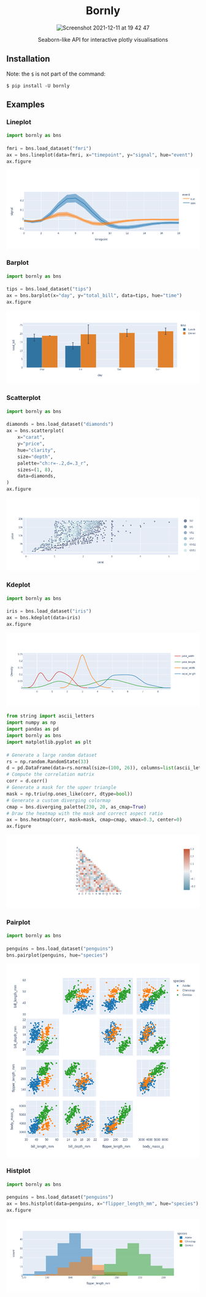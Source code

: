 <h1 align="center">
Bornly
</h1>

<p align="center">
<img width="458" alt="Screenshot 2021-12-11 at 19 42 47" src="https://user-images.githubusercontent.com/33491632/145689600-9c31dd60-d0c6-430c-b350-7d24d7eef7fc.png">
</p>

<p align="center">
Seaborn-like API for interactive plotly visualisations
</p>

## Installation

Note: the `$` is not part of the command:

```console
$ pip install -U bornly
```

## Examples

### Lineplot

```python
import bornly as bns

fmri = bns.load_dataset("fmri")
ax = bns.lineplot(data=fmri, x="timepoint", y="signal", hue="event")
ax.figure
```

![lineplot](img/lineplot.png)

### Barplot

```python
import bornly as bns

tips = bns.load_dataset("tips")
ax = bns.barplot(x="day", y="total_bill", data=tips, hue="time")
ax.figure
```

![barplot](img/barplot.png)

### Scatterplot

```python
import bornly as bns

diamonds = bns.load_dataset("diamonds")
ax = bns.scatterplot(
    x="carat",
    y="price",
    hue="clarity",
    size="depth",
    palette="ch:r=-.2,d=.3_r",
    sizes=(1, 8),
    data=diamonds,
)
ax.figure
```

![scatterplot](img/scatterplot.png)

### Kdeplot

```python
import bornly as bns

iris = bns.load_dataset("iris")
ax = bns.kdeplot(data=iris)
ax.figure
```

![kdeplot](img/kdeplot.png)

```python
from string import ascii_letters
import numpy as np
import pandas as pd
import bornly as bns
import matplotlib.pyplot as plt

# Generate a large random dataset
rs = np.random.RandomState(33)
d = pd.DataFrame(data=rs.normal(size=(100, 26)), columns=list(ascii_letters[26:]))
# Compute the correlation matrix
corr = d.corr()
# Generate a mask for the upper triangle
mask = np.triu(np.ones_like(corr, dtype=bool))
# Generate a custom diverging colormap
cmap = bns.diverging_palette(230, 20, as_cmap=True)
# Draw the heatmap with the mask and correct aspect ratio
ax = bns.heatmap(corr, mask=mask, cmap=cmap, vmax=0.3, center=0)
ax.figure
```

![heatmap](img/heatmap.png)

### Pairplot

```python
import bornly as bns

penguins = bns.load_dataset("penguins")
bns.pairplot(penguins, hue="species")
```

![pairplot](img/pairplot.png)

### Histplot

```python
import bornly as bns

penguins = bns.load_dataset("penguins")
ax = bns.histplot(data=penguins, x="flipper_length_mm", hue="species")
ax.figure
```

![histplot](img/histplot.png)